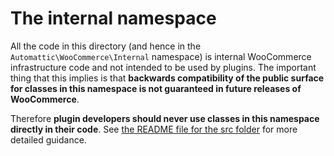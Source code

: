 # The internal namespace

All the code in this directory (and hence in the `Automattic\WooCommerce\Internal` namespace) is internal WooCommerce infrastructure code and not intended to be used by plugins. The important thing that this implies is that **backwards compatibility of the public surface for classes in this namespace is not guaranteed in future releases of WooCommerce**.

Therefore **plugin developers should never use classes in this namespace directly in their code**. See [the README file for the src folder](https://github.com/woocommerce/woocommerce/blob/trunk/plugins/woocommerce/src/README.md#the-internal-namespace) for more detailed guidance.
